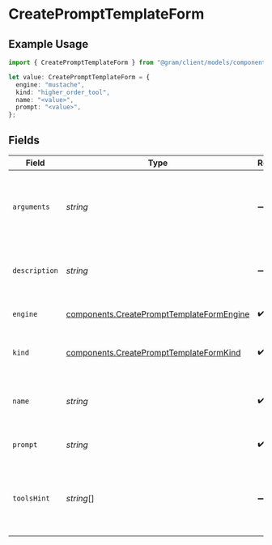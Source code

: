 # CreatePromptTemplateForm

## Example Usage

```typescript
import { CreatePromptTemplateForm } from "@gram/client/models/components";

let value: CreatePromptTemplateForm = {
  engine: "mustache",
  kind: "higher_order_tool",
  name: "<value>",
  prompt: "<value>",
};
```

## Fields

| Field                                                                                                  | Type                                                                                                   | Required                                                                                               | Description                                                                                            |
| ------------------------------------------------------------------------------------------------------ | ------------------------------------------------------------------------------------------------------ | ------------------------------------------------------------------------------------------------------ | ------------------------------------------------------------------------------------------------------ |
| `arguments`                                                                                            | *string*                                                                                               | :heavy_minus_sign:                                                                                     | The JSON Schema defining the placeholders found in the prompt template                                 |
| `description`                                                                                          | *string*                                                                                               | :heavy_minus_sign:                                                                                     | The description of the prompt template                                                                 |
| `engine`                                                                                               | [components.CreatePromptTemplateFormEngine](../../models/components/createprompttemplateformengine.md) | :heavy_check_mark:                                                                                     | The template engine                                                                                    |
| `kind`                                                                                                 | [components.CreatePromptTemplateFormKind](../../models/components/createprompttemplateformkind.md)     | :heavy_check_mark:                                                                                     | The kind of prompt the template is used for                                                            |
| `name`                                                                                                 | *string*                                                                                               | :heavy_check_mark:                                                                                     | A short url-friendly label that uniquely identifies a resource.                                        |
| `prompt`                                                                                               | *string*                                                                                               | :heavy_check_mark:                                                                                     | The template content                                                                                   |
| `toolsHint`                                                                                            | *string*[]                                                                                             | :heavy_minus_sign:                                                                                     | The suggested tool names associated with the prompt template                                           |